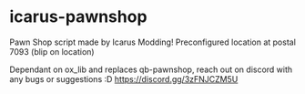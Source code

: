 # icarus-pawnshop
 Pawn Shop script made by Icarus Modding! Preconfigured location at postal 7093 (blip on location)

 Dependant on ox_lib and replaces qb-pawnshop, reach out on discord with any bugs or suggestions :D
 https://discord.gg/3zFNJCZM5U
 
